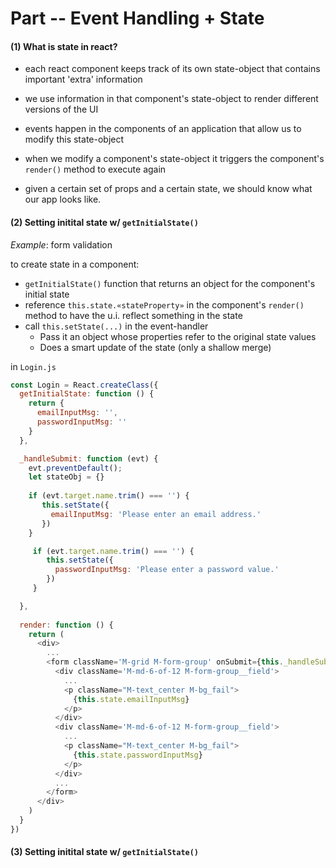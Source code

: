 # Part  -- Event Handling + State

#### (1) What is state in react?
- each react component keeps track of its own state-object that contains important 'extra' information 

- we use information in that component's state-object to render different versions of the UI

- events happen in the components of an application that allow us to modify this state-object

- when we modify a component's state-object it triggers the component's `render()` method to execute again

- given a certain set of props and a certain state, we should know what our app looks like.

#### (2) Setting initital state w/ `getInitialState()`
*Example*: form validation

to create state in a component:

- `getInitialState()` function that returns an object for the component's initial state
- reference `this.state.«stateProperty»` in the component's `render()` method to have the u.i. reflect something in the state
- call `this.setState(...)` in the event-handler
  - Pass it an object whose properties refer to the original state values
  - Does a smart update of the state (only a shallow merge)
  

in `Login.js`
```js
const Login = React.createClass({
  getInitialState: function () {
    return {
      emailInputMsg: '',
      passwordInputMsg: ''
    }
  },

  _handleSubmit: function (evt) {
    evt.preventDefault();
    let stateObj = {}
    
    if (evt.target.name.trim() === '') {
       this.setState({
         emailInputMsg: 'Please enter an email address.'
       })
    }

     if (evt.target.name.trim() === '') {
        this.setState({
          passwordInputMsg: 'Please enter a password value.'
        })
     }

  },
  
  render: function () {
    return (
      <div>
        ...
        <form className='M-grid M-form-group' onSubmit={this._handleSubmit}>
          <div className='M-md-6-of-12 M-form-group__field'>
            ...
            <p className="M-text_center M-bg_fail">
              {this.state.emailInputMsg}
            </p>
          </div>
          <div className='M-md-6-of-12 M-form-group__field'>
            ...
            <p className="M-text_center M-bg_fail">
              {this.state.passwordInputMsg}
            </p>
          </div>
          ...
        </form>
      </div>
    )
  }
})
```
#### (3) Setting initital state w/ `getInitialState()`
